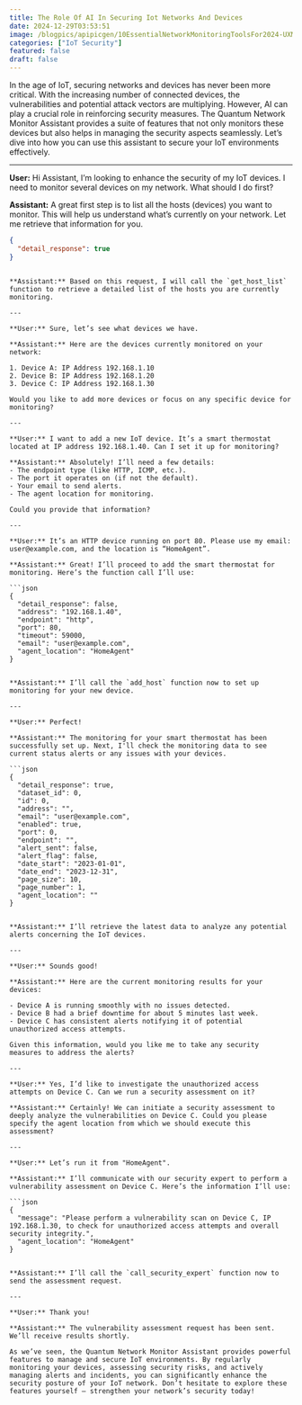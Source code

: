 ```yaml
---
title: The Role Of AI In Securing Iot Networks And Devices
date: 2024-12-29T03:53:51
image: /blogpics/apipicgen/10EssentialNetworkMonitoringToolsFor2024-UXM3V58GWU.jpg
categories: ["IoT Security"]
featured: false
draft: false
---
```

In the age of IoT, securing networks and devices has never been more critical. With the increasing number of connected devices, the vulnerabilities and potential attack vectors are multiplying. However, AI can play a crucial role in reinforcing security measures. The Quantum Network Monitor Assistant provides a suite of features that not only monitors these devices but also helps in managing the security aspects seamlessly. Let’s dive into how you can use this assistant to secure your IoT environments effectively.

---

**User:** Hi Assistant, I’m looking to enhance the security of my IoT devices. I need to monitor several devices on my network. What should I do first?

**Assistant:** A great first step is to list all the hosts (devices) you want to monitor. This will help us understand what’s currently on your network. Let me retrieve that information for you.

```json
{
  "detail_response": true
}
```
```

**Assistant:** Based on this request, I will call the `get_host_list` function to retrieve a detailed list of the hosts you are currently monitoring. 

---

**User:** Sure, let’s see what devices we have.

**Assistant:** Here are the devices currently monitored on your network:

1. Device A: IP Address 192.168.1.10
2. Device B: IP Address 192.168.1.20
3. Device C: IP Address 192.168.1.30

Would you like to add more devices or focus on any specific device for monitoring?

---

**User:** I want to add a new IoT device. It’s a smart thermostat located at IP address 192.168.1.40. Can I set it up for monitoring?

**Assistant:** Absolutely! I’ll need a few details:
- The endpoint type (like HTTP, ICMP, etc.).
- The port it operates on (if not the default).
- Your email to send alerts.
- The agent location for monitoring.

Could you provide that information?

---

**User:** It’s an HTTP device running on port 80. Please use my email: user@example.com, and the location is “HomeAgent”.

**Assistant:** Great! I’ll proceed to add the smart thermostat for monitoring. Here’s the function call I’ll use:

```json
{
  "detail_response": false,
  "address": "192.168.1.40",
  "endpoint": "http",
  "port": 80,
  "timeout": 59000,
  "email": "user@example.com",
  "agent_location": "HomeAgent"
}
```
```

**Assistant:** I’ll call the `add_host` function now to set up monitoring for your new device.

---

**User:** Perfect!

**Assistant:** The monitoring for your smart thermostat has been successfully set up. Next, I'll check the monitoring data to see current status alerts or any issues with your devices.

```json
{
  "detail_response": true,
  "dataset_id": 0,
  "id": 0,
  "address": "",
  "email": "user@example.com",
  "enabled": true,
  "port": 0,
  "endpoint": "",
  "alert_sent": false,
  "alert_flag": false,
  "date_start": "2023-01-01",
  "date_end": "2023-12-31",
  "page_size": 10,
  "page_number": 1,
  "agent_location": ""
}
```
```

**Assistant:** I’ll retrieve the latest data to analyze any potential alerts concerning the IoT devices.

---

**User:** Sounds good! 

**Assistant:** Here are the current monitoring results for your devices:

- Device A is running smoothly with no issues detected.
- Device B had a brief downtime for about 5 minutes last week.
- Device C has consistent alerts notifying it of potential unauthorized access attempts.

Given this information, would you like me to take any security measures to address the alerts?

---

**User:** Yes, I’d like to investigate the unauthorized access attempts on Device C. Can we run a security assessment on it?

**Assistant:** Certainly! We can initiate a security assessment to deeply analyze the vulnerabilities on Device C. Could you please specify the agent location from which we should execute this assessment?

---

**User:** Let’s run it from "HomeAgent".

**Assistant:** I’ll communicate with our security expert to perform a vulnerability assessment on Device C. Here’s the information I’ll use:

```json
{
  "message": "Please perform a vulnerability scan on Device C, IP 192.168.1.30, to check for unauthorized access attempts and overall security integrity.",
  "agent_location": "HomeAgent"
}
```
```

**Assistant:** I’ll call the `call_security_expert` function now to send the assessment request.

---

**User:** Thank you!

**Assistant:** The vulnerability assessment request has been sent. We’ll receive results shortly. 

As we’ve seen, the Quantum Network Monitor Assistant provides powerful features to manage and secure IoT environments. By regularly monitoring your devices, assessing security risks, and actively managing alerts and incidents, you can significantly enhance the security posture of your IoT network. Don’t hesitate to explore these features yourself – strengthen your network’s security today!
